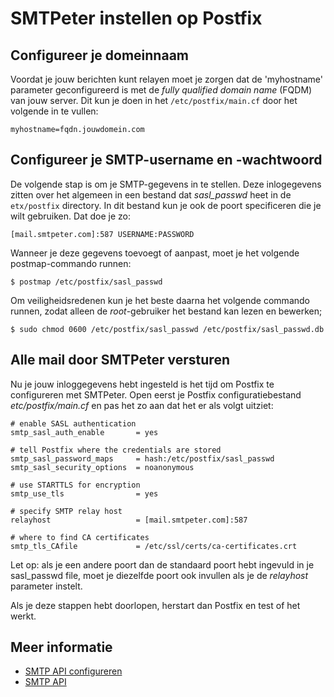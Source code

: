 # SMTPeter instellen op Postfix

## Configureer je domeinnaam

Voordat je jouw berichten kunt relayen moet je zorgen dat de 'myhostname' parameter geconfigureerd is met de *fully qualified domain name* (FQDM) van jouw server. Dit kun je doen in het `/etc/postfix/main.cf` door het volgende in te vullen:

`myhostname=fqdn.jouwdomein.com`

## Configureer je SMTP-username en -wachtwoord

De volgende stap is om je SMTP-gegevens in te stellen. Deze inlogegevens zitten over het algemeen in een bestand dat *sasl_passwd* heet in de `etx/postfix` directory. In dit bestand kun je ook de poort specificeren die je wilt gebruiken. Dat doe je zo:

`[mail.smtpeter.com]:587 USERNAME:PASSWORD`

Wanneer je deze gegevens toevoegt of aanpast, moet je het volgende postmap-commando runnen:

`$ postmap /etc/postfix/sasl_passwd`

Om veiligheidsredenen kun je het beste daarna het volgende commando runnen, zodat alleen de *root*-gebruiker het bestand kan lezen en bewerken;

`$ sudo chmod 0600 /etc/postfix/sasl_passwd /etc/postfix/sasl_passwd.db`

## Alle mail door SMTPeter versturen

Nu je jouw inloggegevens hebt ingesteld is het tijd om Postfix te configureren met SMTPeter. Open eerst je Postfix configuratiebestand *etc/postfix/main.cf* en pas het zo aan dat het er als volgt uitziet:

```
# enable SASL authentication
smtp_sasl_auth_enable       = yes

# tell Postfix where the credentials are stored
smtp_sasl_password_maps     = hash:/etc/postfix/sasl_passwd 
smtp_sasl_security_options  = noanonymous

# use STARTTLS for encryption
smtp_use_tls                = yes 

# specify SMTP relay host
relayhost                   = [mail.smtpeter.com]:587

# where to find CA certificates
smtp_tls_CAfile             = /etc/ssl/certs/ca-certificates.crt
```

Let op: als je een andere poort dan de standaard poort hebt ingevuld in je sasl_passwd file, moet je diezelfde poort ook invullen als je de *relayhost* parameter instelt.

Als je deze stappen hebt doorlopen, herstart dan Postfix en test of het werkt.

## Meer informatie

* [SMTP API configureren](./introduction-smtp-api)
* [SMTP API](./smtp-api)
